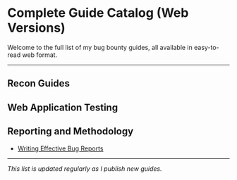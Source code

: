 # Complete Guide Catalog (Web Versions)

Welcome to the full list of my bug bounty guides, all available in easy-to-read web format.

---

## Recon Guides


## Web Application Testing


## Reporting and Methodology

- [Writing Effective Bug Reports](https://yourusername.github.io/yourrepo/How-to-guides/html/bug-reporting.html)  

---

*This list is updated regularly as I publish new guides.*
